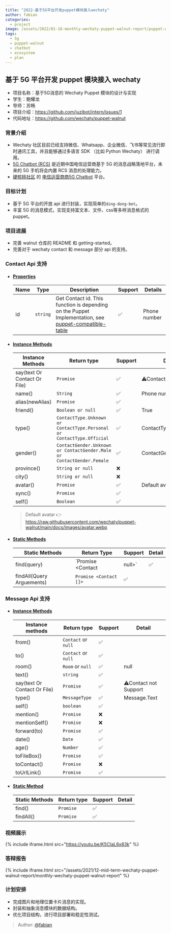 ```yaml
---
title: "2022-基于5G平台开发puppet模块接入wechaty"
author: fabian
categories:
  - project
image: /assets/2022/01-18-monthly-wechaty-puppet-walnut-report/puppet-walnut.webp
tags:
  - 5g
  - puppet-walnut
  - chatbot
  - ecosystem
  - plan
---
```


## 基于 5G 平台开发 puppet 模块接入 wechaty

- 项目名称：基于5G消息的 Wechaty Puppet 模块的设计与实现
- 学生：鲍耀龙
- 导师：苏畅
- 项目介绍：<https://github.com/juzibot/intern/issues/1>
- 代码地址：<https://github.com/wechaty/puppet-walnut>

### 背景介绍

- Wechaty 社区目前已经支持微信、Whatsapp、企业微信、飞书等常见流行即时通讯工具，并且能够通过多语言 SDK （比如 Python Wechaty） 进行调用。
- [5G Chatbot (RCS)](https://wechaty.js.org/2021/03/27/rcs-messaging-chatbot/) 是近期中国电信运营商基于 5G 的消息战略落地平台，未来的 5G 手机将会内置 RCS 消息的处理能力。
- [硬核桃社区](https://www.5g-msg.com/#/) 的 [电信运营商商5G Chatbot](https://wechaty.js.org/2021/03/27/rcs-messaging-chatbot/) 平台。

### 目标计划

- 基于 5G 平台的开放 api 进行封装，实现简单的`ding-dong-bot`。
- 丰富 5G 的消息模式，实现支持富文本、文件、css等多样消息格式的 puppet。

### 项目进展

- 完善 walnut 仓库的 README 和 getting-started。
- 完善对于 wechaty contact 和 message 部分 api 的支持。

### Contact Api 支持

- #### [Properties](https://wechaty.js.org/docs/api/contact#properties)

  | Name | Type     | Description                                                  | Support | Details      |
  | ---- | -------- | ------------------------------------------------------------ | ------- | ------------ |
  | id   | `string` | Get Contact id. This function is depending on the Puppet Implementation, see [puppet-compatible-table](https://github.com/wechaty/wechaty/wiki/Puppet#3-puppet-compatible-table) | ✅       | Phone number |

- #### [Instance Methods](https://wechaty.js.org/docs/api/contact#instance-methods)

  | Instance Methods             | Return type                                                  | Support | Details               |
  | ---------------------------- | ------------------------------------------------------------ | ------- | --------------------- |
  | say(text Or Contact Or File) | `Promise`                                                    | ✅       | ⚠Contact not Support  |
  | name()                       | `String`                                                     | ✅       | Phone number          |
  | alias(newAlias)              | `Promise`                                                    | ✅       |                       |
  | friend()                     | `Boolean or null`                                            | ✅       | True                  |
  | type()                       | `ContactType.Unknown or ContactType.Personal or ContactType.Official` | ✅       | ContactType.Personal  |
  | gender()                     | `ContactGender.Unknown or ContactGender.Male or ContactGender.Female` | ✅       | ContactGender.Unknown |
  | province()                   | `String or null`                                             | ❌       |                       |
  | city()                       | `String or null`                                             | ❌       |                       |
  | avatar()                     | `Promise`                                                    | ✅       | Default avatar        |
  | sync()                       | `Promise`                                                    | ✅       |                       |
  | self()                       | `Boolean`                                                    | ✅       |                       |

  > Default avatar 👉 https://raw.githubusercontent.com/wechaty/puppet-walnut/main/docs/images/avatar.webp

- #### [Static Methods](https://wechaty.js.org/docs/api/contact#static-methods)

  | Static Methods            | Return Type                | Support | Detail |
  | ------------------------- | -------------------------- | ------- | ------ |
  | find(query)               | `Promise <Contact | null>` | ✅       |        |
  | findAll(Query Arguements) | `Promise <Contact []>`     | ✅       |        |

### Message Api 支持

- #### [Instance Methods](https://wechaty.js.org/docs/api/message#instance-methods)

  | Instance methods             | Return type         | Support | Detail               |
  | ---------------------------- | ------------------- | ------- | -------------------- |
  | from()                       | `Contact` or `null` | ✅       |                      |
  | to()                         | `Contact` or `null` | ✅       |                      |
  | room()                       | `Room` or `null`    | ✅       | null                 |
  | text()                       | `string`            | ✅       |                      |
  | say(text Or Contact Or File) | `Promise`           | ✅       | ⚠Contact not Support |
  | type()                       | `MessageType`       | ✅       | Message.Text         |
  | self()                       | `boolean`           | ✅       |                      |
  | mention()                    | `Promise`           | ❌       |                      |
  | mentionSelf()                | `Promise`           | ❌       |                      |
  | forward(to)                  | `Promise`           | ✅       |                      |
  | date()                       | `Date`              | ✅       |                      |
  | age()                        | `Number`            | ✅       |                      |
  | toFileBox()                  | `Promise`           | ✅       |                      |
  | toContact()                  | `Promise`           | ❌       |                      |
  | toUrlLink()                  | `Promise`           | ✅       |                      |

- #### [Static Method](https://wechaty.js.org/docs/api/message#static-method)

  | Static Methods | Return type | Support | Detail |
  | -------------- | ----------- | ------- | ------ |
  | find()         | `Promise`   | ✅       |        |
  | findAll()      | `Promise`   | ✅       |        |

### 视频展示

{% include iframe.html src="https://youtu.be/K5CIaL6x83k" %}

### 答辩报告

{% include iframe.html src="/assets/2021/12-mid-term-wechaty-puppet-walnut-report/monthly-wechaty-puppet-walnut-report" %}

### 计划安排

- 完成图片和地理位置卡片消息的实现。
- 封装和抽象消息模块的数据结构。
- 优化项目结构，进行项目部署和稳定性测试。

> Author: [@fabian](https://github.com/fabian4)
